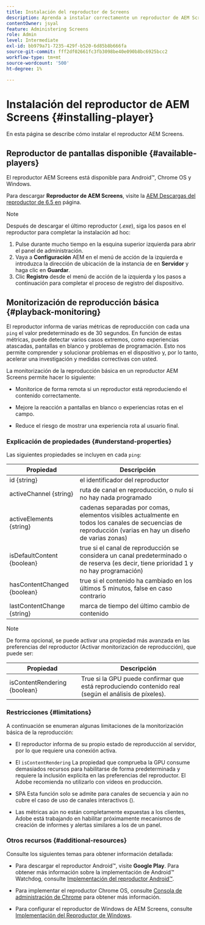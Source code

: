 ```yaml
---
title: Instalación del reproductor de Screens
description: Aprenda a instalar correctamente un reproductor de AEM Screens.
contentOwner: jsyal
feature: Administering Screens
role: Admin
level: Intermediate
exl-id: bb979a71-7235-429f-b520-6d85b8b666fa
source-git-commit: fff2df02661fc3fb3098be40e090b8bc6925bcc2
workflow-type: tm+mt
source-wordcount: '500'
ht-degree: 1%

---
```


# Instalación del reproductor de AEM Screens {#installing-player}

En esta página se describe cómo instalar el reproductor AEM Screens.

## Reproductor de pantallas disponible {#available-players}

El reproductor AEM Screens está disponible para Android™, Chrome OS y Windows.

Para descargar **Reproductor de AEM Screens**, visite la [AEM Descargas del reproductor de 6.5 en](https://download.macromedia.com/screens/) página.

>[!NOTE]
>
>Después de descargar el último reproductor (*.exe*), siga los pasos en el reproductor para completar la instalación ad hoc:
>
>1. Pulse durante mucho tiempo en la esquina superior izquierda para abrir el panel de administración.
>1. Vaya a **Configuración** AEM en el menú de acción de la izquierda e introduzca la dirección de ubicación de la instancia de en **Servidor** y haga clic en **Guardar**.
>1. Clic **Registro** desde el menú de acción de la izquierda y los pasos a continuación para completar el proceso de registro del dispositivo.

## Monitorización de reproducción básica {#playback-monitoring}

El reproductor informa de varias métricas de reproducción con cada una `ping` el valor predeterminado es de 30 segundos. En función de estas métricas, puede detectar varios casos extremos, como experiencias atascadas, pantallas en blanco y problemas de programación. Esto nos permite comprender y solucionar problemas en el dispositivo y, por lo tanto, acelerar una investigación y medidas correctivas con usted.

La monitorización de la reproducción básica en un reproductor AEM Screens permite hacer lo siguiente:

* Monitorice de forma remota si un reproductor está reproduciendo el contenido correctamente.

* Mejore la reacción a pantallas en blanco o experiencias rotas en el campo.

* Reduce el riesgo de mostrar una experiencia rota al usuario final.

### Explicación de propiedades {#understand-properties}

Las siguientes propiedades se incluyen en cada `ping`:

| Propiedad | Descripción |
|---|---|
| id {string} | el identificador del reproductor |
| activeChannel {string} | ruta de canal en reproducción, o nulo si no hay nada programado |
| activeElements {string} | cadenas separadas por comas, elementos visibles actualmente en todos los canales de secuencias de reproducción (varias en hay un diseño de varias zonas) |
| isDefaultContent {boolean} | true si el canal de reproducción se considera un canal predeterminado o de reserva (es decir, tiene prioridad 1 y no hay programación) |
| hasContentChanged {boolean} | true si el contenido ha cambiado en los últimos 5 minutos, false en caso contrario |
| lastContentChange {string} | marca de tiempo del último cambio de contenido |

>[!NOTE]
>De forma opcional, se puede activar una propiedad más avanzada en las preferencias del reproductor (Activar monitorización de reproducción), que puede ser:
>
>| Propiedad | Descripción |
>|---|---|
>| isContentRendering {boolean} | True si la GPU puede confirmar que está reproduciendo contenido real (según el análisis de píxeles). |

### Restricciones {#limitations}

A continuación se enumeran algunas limitaciones de la monitorización básica de la reproducción:

* El reproductor informa de su propio estado de reproducción al servidor, por lo que requiere una conexión activa.

* El `isContentRendering` La propiedad que comprueba la GPU consume demasiados recursos para habilitarse de forma predeterminada y requiere la inclusión explícita en las preferencias del reproductor. El Adobe recomienda no utilizarlo con vídeos en producción.

* SPA Esta función solo se admite para canales de secuencia y aún no cubre el caso de uso de canales interactivos ().

* Las métricas aún no están completamente expuestas a los clientes, Adobe está trabajando en habilitar próximamente mecanismos de creación de informes y alertas similares a los de un panel.

### Otros recursos {#additional-resources}

Consulte los siguientes temas para obtener información detallada:

* Para descargar el reproductor Android™, visite **Google Play**. Para obtener más información sobre la implementación de Android™ Watchdog, consulte [Implementación del reproductor Android™](implementing-android-player.md).

* Para implementar el reproductor Chrome OS, consulte [Consola de administración de Chrome](implementing-chrome-os-player.md) para obtener más información.

* Para configurar el reproductor de Windows de AEM Screens, consulte [Implementación del Reproductor de Windows](implementing-windows-player.md).
